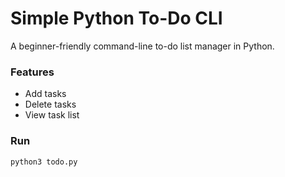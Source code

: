 # Simple Python To-Do CLI

A beginner-friendly command-line to-do list manager in Python.

### Features
- Add tasks
- Delete tasks
- View task list

### Run
```bash
python3 todo.py
```
